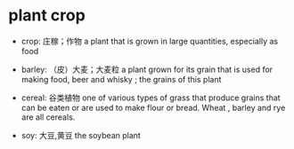 # plant crop

- crop: 庄稼；作物 a plant that is grown in large quantities, especially as food

- barley: （皮）大麦；大麦粒 a plant grown for its grain that is used for making food, beer and whisky ; the grains of this plant
- cereal: 谷类植物 one of various types of grass that produce grains that can be eaten or are used to make flour or bread. Wheat , barley and rye are all cereals.
- soy: 大豆,黄豆 the soybean plant
